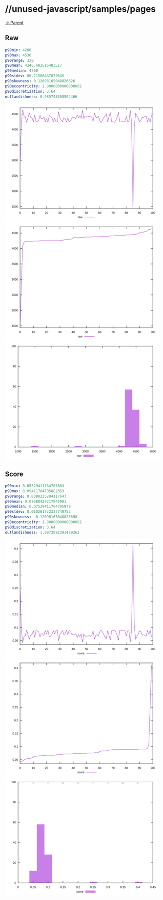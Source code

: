 
# //unused-javascript/samples/pages

[→ Parent](../..)


## Raw


```yaml
p90min: 4200
p90max: 4530
p90range: 330
p90mean: 4346.483516483517
p90median: 4360
p90stdev: 86.71506487079645
p90skewness: 0.12098165048826326
p90eccentricity: 1.0000000000000002
p90discretization: 3.64
outlandishness: 0.985748308594466

```

![PLOT: raw-values](./raw/values.svg)![PLOT: raw-sorted](./raw/sorted.svg)![PLOT: raw-histogram](./raw/histogram.svg)
## Score


```yaml
p90min: 0.05529411764705883
p90max: 0.09411764705882353
p90range: 0.0388235294117647
p90mean: 0.07688429217840981
p90median: 0.07529411764705879
p90stdev: 0.010201772337740753
p90skewness: -0.12098165048826698
p90eccentricity: 1.0000000000000002
p90discretization: 3.64
outlandishness: 1.0973892391479263

```

![PLOT: score-values](./score/values.svg)![PLOT: score-sorted](./score/sorted.svg)![PLOT: score-histogram](./score/histogram.svg)
